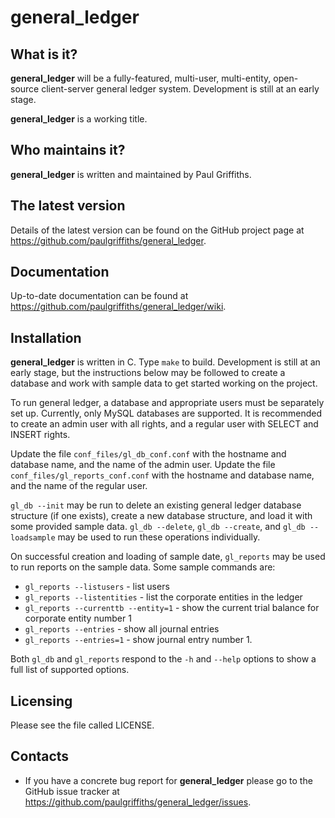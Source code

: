 general_ledger
==============

What is it?
-----------

**general_ledger** will be a fully-featured, multi-user, multi-entity,
open-source client-server general ledger system. Development is still at an
early stage.

**general_ledger** is a working title.

Who maintains it?
-----------------
**general_ledger** is written and maintained by Paul Griffiths.

The latest version
------------------
Details of the latest version can be found on the GitHub project page at
<https://github.com/paulgriffiths/general_ledger>.

Documentation
-------------
Up-to-date documentation can be found at
<https://github.com/paulgriffiths/general_ledger/wiki>.

Installation
------------
**general_ledger** is written in C. Type `make` to build. Development is still
at an early stage, but the instructions below may be followed to create a
database and work with sample data to get started working on the project.

To run general ledger, a database and appropriate users must be separately
set up. Currently, only MySQL databases are supported. It is recommended to
create an admin user with all rights, and a regular user with SELECT and
INSERT rights.

Update the file `conf_files/gl_db_conf.conf` with the hostname and database
name, and the name of the admin user. Update the file
`conf_files/gl_reports_conf.conf` with the hostname and database name, and the
name of the regular user.

`gl_db --init` may be run to delete an existing general ledger database
structure (if one exists), create a new database structure, and load it with
some provided sample data. `gl_db --delete`, `gl_db --create`, and
`gl_db --loadsample` may be used to run these operations individually.

On successful creation and loading of sample date, `gl_reports` may be used to
run reports on the sample data. Some sample commands are:

* `gl_reports --listusers` - list users
* `gl_reports --listentities` - list the corporate entities in the ledger
* `gl_reports --currenttb --entity=1` - show the current trial balance for
corporate entity number 1
* `gl_reports --entries` - show all journal entries
* `gl_reports --entries=1` - show journal entry number 1.

Both `gl_db` and `gl_reports` respond to the `-h` and `--help` options to
show a full list of supported options.

Licensing
---------
Please see the file called LICENSE.

Contacts
--------
* If you have a concrete bug report for **general_ledger** please go to the
GitHub issue tracker at
<https://github.com/paulgriffiths/general_ledger/issues>.

